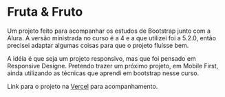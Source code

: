 <h1>Fruta & Fruto</h1>
<p>Um projeto feito para acompanhar os estudos de Bootstrap junto com a Alura. A versão ministrada no curso é a 4 e a que utilizei foi a 5.2.0, então precisei
adaptar algumas coisas para que o projeto fluísse bem.</p>
<p>A idéia é que seja um projeto responsivo, mas que foi pensado em Responsive Designe. Pretendo trazer um próximo projeto, em Mobile First, ainda utilizando
as técnicas que aprendi em bootstrap nesse curso.</p>
<blockquoat>
<p>Link para o projeto na <a href="https://fruta-fruto-blush.vercel.app">Vercel</a> para acompanhamento. </p>